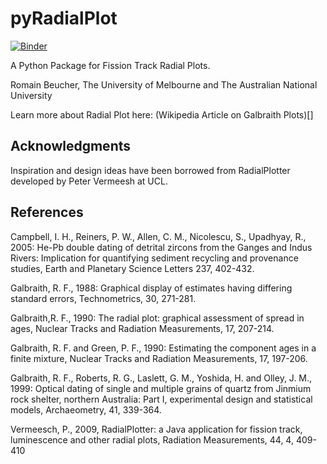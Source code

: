 # pyRadialPlot

[![Binder](https://mybinder.org/badge_logo.svg)](https://mybinder.org/v2/gh/rbeucher/pyRadialplot/master?filepath=examples%2FRadialPlot.ipynb)

A Python Package for Fission Track Radial Plots.

Romain Beucher, The University of Melbourne and The Australian National University

Learn more about Radial Plot here:
(Wikipedia Article on Galbraith Plots)[]

## Acknowledgments

Inspiration and design ideas have been borrowed from RadialPlotter developed by Peter Vermeesh at UCL.

## References

Campbell, I. H., Reiners, P. W., Allen, C. M., Nicolescu, S., Upadhyay, R., 2005: He-Pb double dating of detrital zircons from the Ganges and Indus Rivers: Implication for quantifying sediment recycling and provenance studies, Earth and Planetary Science Letters 237, 402-432.

Galbraith, R. F., 1988: Graphical display of estimates having differing standard errors, Technometrics, 30, 271-281.

Galbraith,R. F., 1990: The radial plot: graphical assessment of spread in ages, Nuclear Tracks and Radiation Measurements, 17, 207-214.

Galbraith, R. F. and Green, P. F., 1990: Estimating the component ages in a finite mixture, Nuclear Tracks and Radiation Measurements, 17, 197-206.

Galbraith, R. F., Roberts, R. G., Laslett, G. M., Yoshida, H. and Olley, J. M., 1999: Optical dating of single and multiple grains of quartz from Jinmium rock shelter, northern Australia: Part I, experimental design and statistical models, Archaeometry, 41, 339-364. 

Vermeesch, P., 2009, RadialPlotter: a Java application for fission track, luminescence and other radial plots, Radiation Measurements, 44, 4, 409-410
